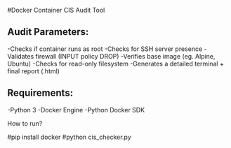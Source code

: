#Docker Container CIS Audit Tool

## Audit Parameters:
-Checks if container runs as root
-Checks for SSH server presence
-Validates firewall (INPUT policy DROP)
-Verifies base image (eg. Alpine, Ubuntu)
-Checks for read-only filesystem
-Generates a detailed terminal + final report (.html)

## Requirements:
-Python 3
-Docker Engine
-Python Docker SDK

How to run?

#pip install docker
#python cis_checker.py